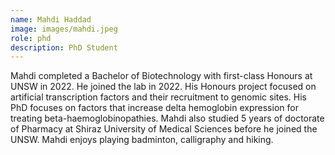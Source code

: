 ```yaml
---
name: Mahdi Haddad
image: images/mahdi.jpeg
role: phd
description: PhD Student
---
```


Mahdi completed a Bachelor of Biotechnology with first-class Honours at UNSW in 2022. He joined the lab in 2022. His Honours project focused on artificial transcription factors and their recruitment to genomic sites. His PhD focuses on factors that increase delta hemoglobin expression for treating beta-haemoglobinopathies. Mahdi also studied 5 years of doctorate of Pharmacy at Shiraz University of Medical Sciences before he joined the UNSW.  Mahdi enjoys playing badminton, calligraphy and hiking.
